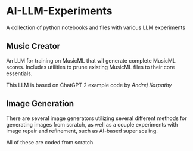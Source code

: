 # AI-LLM-Experiments
A collection of python notebooks and files with various LLM experiments

## Music Creator
An LLM for training on MusicML that wil generate complete MusicML scores. Includes utilities to prune existing MusicML files to their core essentials.

This LLM is based on ChatGPT 2 example code by *Andrej Karpathy*

## Image Generation
There are several image generators utilizing several different methods for generating images from scratch, as well as a couple experiments with image repair and refinement, such as AI-based super scaling.

All of these are coded from scratch.


